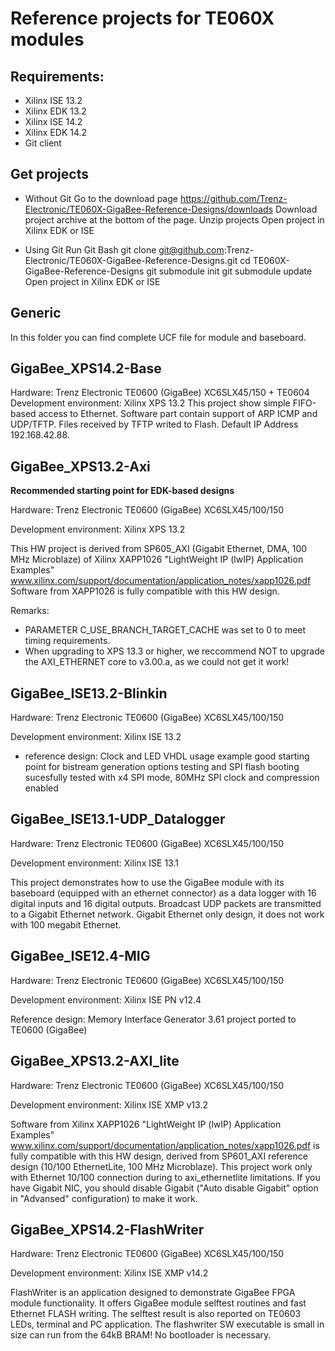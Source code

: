 # Reference projects for TE060X modules 
## Requirements: 
* Xilinx ISE 13.2 
* Xilinx EDK 13.2
* Xilinx ISE 14.2
* Xilinx EDK 14.2
* Git client

## Get projects
* Without Git
Go to the download page 
https://github.com/Trenz-Electronic/TE060X-GigaBee-Reference-Designs/downloads
Download project archive at the bottom of the page.
Unzip projects
Open project in Xilinx EDK or ISE

* Using Git
Run Git Bash
git clone git@github.com:Trenz-Electronic/TE060X-GigaBee-Reference-Designs.git
cd TE060X-GigaBee-Reference-Designs
git submodule init
git submodule update
Open project in Xilinx EDK or ISE

## Generic

In this folder you can find complete UCF file for module and baseboard.

## GigaBee_XPS14.2-Base
Hardware: Trenz Electronic TE0600 (GigaBee) XC6SLX45/150 + TE0604
Development environment: Xilinx XPS 13.2
This project show simple FIFO-based access to Ethernet. Software part contain support of ARP ICMP and UDP/TFTP. Files received by TFTP writed to Flash.
Default IP Address 192.168.42.88.

## GigaBee_XPS13.2-Axi 

**﻿Recommended starting point for EDK-based designs**  

Hardware: Trenz Electronic TE0600 (GigaBee) XC6SLX45/100/150

Development environment: Xilinx XPS 13.2

This HW project is derived from SP605_AXI (Gigabit Ethernet, DMA, 100 MHz Microblaze) of Xilinx XAPP1026 "LightWeight IP (lwIP) Application Examples"
www.xilinx.com/support/documentation/application_notes/xapp1026.pdf
Software from XAPP1026 is fully compatible with this HW design.

Remarks:
+ PARAMETER C_USE_BRANCH_TARGET_CACHE was set to 0 to meet timing requirements.
+ When upgrading to XPS 13.3 or higher, we reccommend NOT to upgrade the AXI_ETHERNET core to v3.00.a, as we could not get it work!


## GigaBee_ISE13.2-Blinkin 

Hardware: Trenz Electronic TE0600 (GigaBee) XC6SLX45/100/150

Development environment: Xilinx ISE 13.2

* reference design: Clock and LED VHDL usage example
    good starting point for bistream generation options testing and SPI flash 
	booting sucesfully tested with x4 SPI mode, 80MHz SPI clock and compression 
	enabled


## GigaBee_ISE13.1-UDP_Datalogger

Hardware: Trenz Electronic TE0600 (GigaBee) XC6SLX45/100/150

Development environment: Xilinx ISE 13.1

This project demonstrates how to use the GigaBee module with its baseboard (equipped with an ethernet connector) as a data logger with 16 digital inputs and 16 digital outputs. Broadcast UDP packets are transmitted to a Gigabit Ethernet network.
Gigabit Ethernet only design, it does not work with 100 megabit Ethernet.

## GigaBee_ISE12.4-MIG

Hardware: Trenz Electronic TE0600 (GigaBee) XC6SLX45/100/150

Development environment: Xilinx ISE PN v12.4

Reference design: Memory Interface Generator 3.61 project ported to TE0600 (GigaBee)

## GigaBee_XPS13.2-AXI_lite 

Hardware: Trenz Electronic TE0600 (GigaBee) XC6SLX45/100/150

Development environment: Xilinx ISE XMP v13.2

Software from Xilinx XAPP1026 "LightWeight IP (lwIP) Application Examples"
www.xilinx.com/support/documentation/application_notes/xapp1026.pdf
is fully compatible with this HW design, derived from SP601_AXI reference design (10/100 EthernetLite, 100 MHz Microblaze).
This project work only with Ethernet 10/100 connection during to axi_ethernetlite limitations. If you have Gigabit NIC,
you should disable Gigabit ("Auto disable Gigabit" option in "Advansed" configuration) to make it work.

## GigaBee_XPS14.2-FlashWriter

Hardware: Trenz Electronic TE0600 (GigaBee) XC6SLX45/100/150

Development environment: Xilinx ISE XMP v14.2

FlashWriter is an application designed to demonstrate GigaBee FPGA module functionality.
It offers GigaBee module selftest routines and fast Ethernet FLASH writing. 
The selftest result is also reported on TE0603 LEDs, terminal and PC application.
The flashwriter SW executable is small in size can run from the 64kB BRAM! 
No bootloader is necessary.
